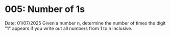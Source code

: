 # 005: Number of 1s

Date: 01/07/2025
Given a number n, determine the number of times the digit "1" appears if you write out all numbers from 1 to n inclusive.
